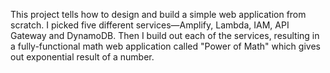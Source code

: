This project tells how to design and build a simple web application from scratch. 
I picked five different services—Amplify, Lambda, IAM, API Gateway and DynamoDB.
Then I build out each of the services, resulting in a fully-functional math web application called "Power of Math" which gives out exponential result of a number.

